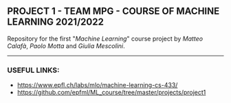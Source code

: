 PROJECT 1 - TEAM MPG - COURSE OF MACHINE LEARNING 2021/2022
-----------------------------------------------------------------


Repository for the first "*Machine Learning*" course project by *Matteo Calafà*, *Paolo Motta* and *Giulia Mescolini*.

-----------------------------------------------------------------
### USEFUL LINKS:
- https://www.epfl.ch/labs/mlo/machine-learning-cs-433/
- https://github.com/epfml/ML_course/tree/master/projects/project1

